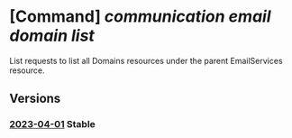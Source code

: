 # [Command] _communication email domain list_

List requests to list all Domains resources under the parent EmailServices resource.

## Versions

### [2023-04-01](/Resources/mgmt-plane/L3N1YnNjcmlwdGlvbnMve30vcmVzb3VyY2Vncm91cHMve30vcHJvdmlkZXJzL21pY3Jvc29mdC5jb21tdW5pY2F0aW9uL2VtYWlsc2VydmljZXMve30vZG9tYWlucw==/2023-04-01.xml) **Stable**

<!-- mgmt-plane /subscriptions/{}/resourcegroups/{}/providers/microsoft.communication/emailservices/{}/domains 2023-04-01 -->
